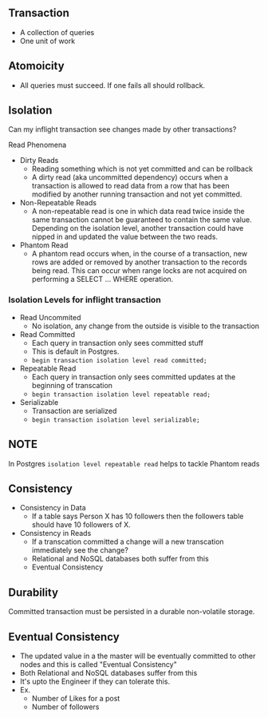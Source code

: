 ## Transaction
- A collection of queries
- One unit of work

## Atomoicity
- All queries must succeed. If one fails all should rollback.

## Isolation
Can my inflight transaction see changes made by other transactions?

Read Phenomena
- Dirty Reads
  - Reading something which is not yet committed and can be rollback
  - A dirty read (aka uncommitted dependency) occurs when a transaction is allowed to read data from a row that has been modified by another running transaction and not yet committed.
- Non-Repeatable Reads
  - A non-repeatable read is one in which data read twice inside the same transaction cannot be guaranteed to contain the same value. Depending on the isolation level, another transaction could have nipped in and updated the value between the two reads.
- Phantom Read
  - A phantom read occurs when, in the course of a transaction, new rows are added or removed by another transaction to the records being read. This can occur when range locks are not acquired on performing a SELECT ... WHERE operation.

### Isolation Levels for inflight transaction
- Read Uncommited
  - No isolation, any change from the outside is visible to the transaction
- Read Committed
  - Each query in transaction only sees committed stuff
  - This is default in Postgres.
  - `begin transaction isolation level read committed;`
- Repeatable Read
  - Each query in transaction only sees committed updates at the beginning of transcation
  - `begin transaction isolation level repeatable read;`
- Serializable
  - Transaction are serialized
  - `begin transaction isolation level serializable;`

## NOTE
In Postgres `isolation level repeatable read` helps to tackle Phantom reads

## Consistency
- Consistency in Data
  - If a table says Person X has 10 followers then the followers table should have 10 followers of X.
- Consistency in Reads
  - If a transcation committed a change will a new transcation immediately see the change?
  - Relational and NoSQL databases both suffer from this
  - Eventual Consistency

## Durability
Committed transaction must be persisted in a durable non-volatile storage.

## Eventual Consistency
- The updated value in a the master will be eventually committed to other nodes and this is called "Eventual Consistency"
- Both Relational and NoSQL databases suffer from this
- It's upto the Engineer if they can tolerate this.
- Ex.
  - Number of Likes for a post
  - Number of followers
